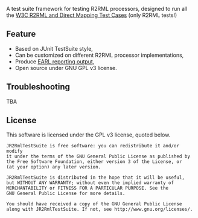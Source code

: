 A test suite framework for testing R2RML processors, designed to run all the [W3C R2RML and Direct Mapping Test Cases](http://www.w3.org/TR/rdb2rdf-test-cases/) (only R2RML tests!)

Feature
-------
* Based on JUnit TestSuite style,
* Can be customized on different R2RML processor implementations,
* Produce [EARL reporting output](http://www.w3.org/TR/EARL10-Schema/),
* Open source under GNU GPL v3 license.

Troubleshooting
---------------
TBA


License
-------
This software is licensed under the GPL v3 license, quoted below.
```
JR2RmlTestSuite is free software: you can redistribute it and/or modify
it under the terms of the GNU General Public License as published by
the Free Software Foundation, either version 3 of the License, or
(at your option) any later version.

JR2RmlTestSuite is distributed in the hope that it will be useful,
but WITHOUT ANY WARRANTY; without even the implied warranty of
MERCHANTABILITY or FITNESS FOR A PARTICULAR PURPOSE. See the
GNU General Public License for more details.
 
You should have received a copy of the GNU General Public License
along with JR2RmlTestSuite. If not, see http://www.gnu.org/licenses/.
```
